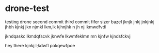 # drone-test
testing drone second commit third commit 
fifer sizer
bazel
jknjk
jnkj
jnkjnkj
jhbh
kjnkj
jkn
njmkl
lkm,lk
kjhnjhk n jh nj
lkmwdfvdl 

jkndqaskc
lkmdqfscvk 
jknwfe
lkwmfeklmn mn kjnfw
kjndsfckvj

hey
there
kjnkj
l;kdwfl pokqewfpoe
